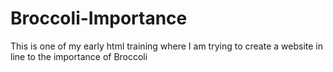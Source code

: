 # Broccoli-Importance
This is one of my early html training where I am trying to create a website in line to the importance of Broccoli
